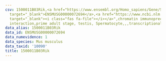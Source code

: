 ```yaml
---
csv: 1500011B03Rik,<a href="https://www.ensembl.org/Homo_sapiens/Gene/Summary?db=core;g=ENSMUSG00000072694"
  target="_blank">ENSMUSG00000072694</a>,<a href="https://www.ncbi.nlm.nih.gov/pubmed/25450459"
  target="_blank"><i class="fas fa-file"></i></a>",chromatin immunoprecipitation assay,direct
  interaction,prime adult stage, testis, Spermatocyte,,,transcriptional regulation,
data_alias: 1500011B03Rik
data_id: ENSMUSG00000072694
data_numevidence: 1
data_species: Mus musculus
data_taxid: '10090'
title: 1500011B03Rik
---
```

